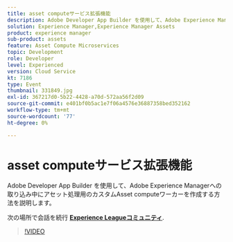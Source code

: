 ```yaml
---
title: asset computeサービス拡張機能
description: Adobe Developer App Builder を使用して、Adobe Experience Managerへの取り込み中にアセット処理用のカスタムAsset computeワーカーを作成する方法を説明します。 このセッションは、Adobe Developers Live Content イベントの一部として配信されました。
solution: Experience Manager,Experience Manager Assets
product: experience manager
sub-product: assets
feature: Asset Compute Microservices
topic: Development
role: Developer
level: Experienced
version: Cloud Service
kt: 7186
type: Event
thumbnail: 331849.jpg
exl-id: 367217d0-5b22-4428-a70d-572aa56f2d09
source-git-commit: e401bf0b5ac1e7f06a4576e36887358bed352162
workflow-type: tm+mt
source-wordcount: '77'
ht-degree: 0%

---
```


# asset computeサービス拡張機能

Adobe Developer App Builder を使用して、Adobe Experience Managerへの取り込み中にアセット処理用のカスタムAsset computeワーカーを作成する方法を説明します。

次の場所で会話を続行 **[Experience Leagueコミュニティ](https://adobe.ly/36Yd3v6)**.

>[!VIDEO](https://video.tv.adobe.com/v/331849/?quality=12&learn=on&hidetitle=true)
